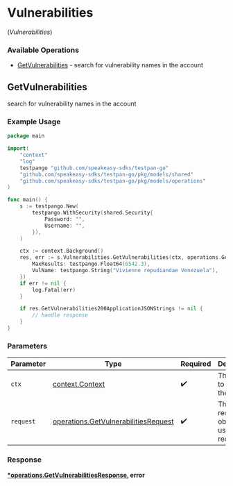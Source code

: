 # Vulnerabilities
(*Vulnerabilities*)

### Available Operations

* [GetVulnerabilities](#getvulnerabilities) - search for vulnerability names in the account

## GetVulnerabilities

search for vulnerability names in the account

### Example Usage

```go
package main

import(
	"context"
	"log"
	testpango "github.com/speakeasy-sdks/testpan-go"
	"github.com/speakeasy-sdks/testpan-go/pkg/models/shared"
	"github.com/speakeasy-sdks/testpan-go/pkg/models/operations"
)

func main() {
    s := testpango.New(
        testpango.WithSecurity(shared.Security{
            Password: "",
            Username: "",
        }),
    )

    ctx := context.Background()
    res, err := s.Vulnerabilities.GetVulnerabilities(ctx, operations.GetVulnerabilitiesRequest{
        MaxResults: testpango.Float64(6542.3),
        VulName: testpango.String("Vivienne repudiandae Venezuela"),
    })
    if err != nil {
        log.Fatal(err)
    }

    if res.GetVulnerabilities200ApplicationJSONStrings != nil {
        // handle response
    }
}
```

### Parameters

| Parameter                                                                                    | Type                                                                                         | Required                                                                                     | Description                                                                                  |
| -------------------------------------------------------------------------------------------- | -------------------------------------------------------------------------------------------- | -------------------------------------------------------------------------------------------- | -------------------------------------------------------------------------------------------- |
| `ctx`                                                                                        | [context.Context](https://pkg.go.dev/context#Context)                                        | :heavy_check_mark:                                                                           | The context to use for the request.                                                          |
| `request`                                                                                    | [operations.GetVulnerabilitiesRequest](../../models/operations/getvulnerabilitiesrequest.md) | :heavy_check_mark:                                                                           | The request object to use for the request.                                                   |


### Response

**[*operations.GetVulnerabilitiesResponse](../../models/operations/getvulnerabilitiesresponse.md), error**

